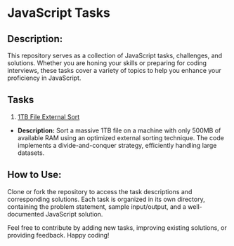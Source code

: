 # JavaScript Tasks

## Description:
This repository serves as a collection of JavaScript tasks, challenges, and solutions. Whether you are honing your skills or preparing for coding interviews, these tasks cover a variety of topics to help you enhance your proficiency in JavaScript.

## Tasks
1. [1TB File External Sort](https://github.com/EhsanMousaviMsl/javascript_tasks/tree/main/1)
- **Description:** Sort a massive 1TB file on a machine with only 500MB of available RAM using an optimized external sorting technique. The code implements a divide-and-conquer strategy, efficiently handling large datasets.

## How to Use:
Clone or fork the repository to access the task descriptions and corresponding solutions. Each task is organized in its own directory, containing the problem statement, sample input/output, and a well-documented JavaScript solution.

Feel free to contribute by adding new tasks, improving existing solutions, or providing feedback. Happy coding!
 
